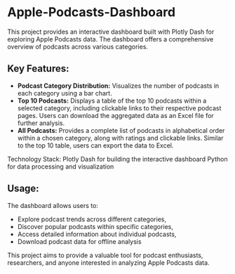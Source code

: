 # Apple-Podcasts-Dashboard

This project provides an interactive dashboard built with Plotly Dash for exploring Apple Podcasts data. The dashboard offers a comprehensive overview of podcasts across various categories.  

## **Key Features:**
* **Podcast Category Distribution:** Visualizes the number of podcasts in each category using a bar chart.
* **Top 10 Podcasts:** Displays a table of the top 10 podcasts within a selected category, including clickable links to their respective podcast pages. Users can download the aggregated data as an Excel file for further analysis.
* **All Podcasts:** Provides a complete list of podcasts in alphabetical order within a chosen category, along with ratings and clickable links. Similar to the top 10 table, users can export the data to Excel. 

Technology Stack: Plotly Dash for building the interactive dashboard Python for data processing and visualization 

## **Usage:** 
The dashboard allows users to: 
* Explore podcast trends across different categories,
* Discover popular podcasts within specific categories,
* Access detailed information about individual podcasts,
* Download podcast data for offline analysis

This project aims to provide a valuable tool for podcast enthusiasts, researchers, and anyone interested in analyzing Apple Podcasts data.
